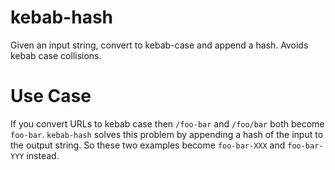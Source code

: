 # kebab-hash

Given an input string, convert to kebab-case and append a hash. Avoids kebab
case collisions.

# Use Case

If you convert URLs to kebab case then `/foo-bar` and `/foo/bar` both become
`foo-bar`. `kebab-hash` solves this problem by appending a hash of the input to
the output string. So these two examples become `foo-bar-XXX` and `foo-bar-YYY`
instead.
